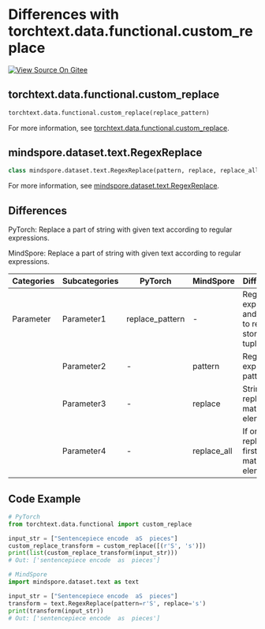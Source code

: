 # Differences with torchtext.data.functional.custom_replace

[![View Source On Gitee](https://mindspore-website.obs.cn-north-4.myhuaweicloud.com/website-images/r2.4.10/resource/_static/logo_source_en.svg)](https://gitee.com/mindspore/docs/blob/r2.4.10/docs/mindspore/source_en/note/api_mapping/pytorch_diff/RegexReplace.md)

## torchtext.data.functional.custom_replace

```python
torchtext.data.functional.custom_replace(replace_pattern)
```

For more information, see [torchtext.data.functional.custom_replace](https://pytorch.org/text/0.9.0/data_functional.html#load-sp-model).

## mindspore.dataset.text.RegexReplace

```python
class mindspore.dataset.text.RegexReplace(pattern, replace, replace_all=True)
```

For more information, see [mindspore.dataset.text.RegexReplace](https://www.mindspore.cn/docs/en/r2.4.10/api_python/dataset_text/mindspore.dataset.text.RegexReplace.html#mindspore.dataset.text.RegexReplace).

## Differences

PyTorch: Replace a part of string with given text according to regular expressions.

MindSpore: Replace a part of string with given text according to regular expressions.

| Categories | Subcategories |PyTorch | MindSpore | Difference |
| --- | ---   | ---   | ---        |---  |
|Parameter | Parameter1 | replace_pattern   | -     | Regex expression and string to replace stored in tuple |
|     | Parameter2 | -    |pattern    | Regex expression patterns |
|     | Parameter3 | - | replace   | String to replace matched element. |
|     | Parameter4 | - | replace_all    | If only replace first matched element |

## Code Example

```python
# PyTorch
from torchtext.data.functional import custom_replace

input_str = ["Sentencepiece encode  aS  pieces"]
custom_replace_transform = custom_replace([(r'S', 's')])
print(list(custom_replace_transform(input_str)))
# Out: ['sentencepiece encode  as  pieces']

# MindSpore
import mindspore.dataset.text as text

input_str = ["Sentencepiece encode  aS  pieces"]
transform = text.RegexReplace(pattern=r'S', replace='s')
print(transform(input_str))
# Out: ['sentencepiece encode  as  pieces']
```
